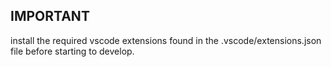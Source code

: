 ## IMPORTANT

install the required vscode extensions found in the .vscode/extensions.json file before starting to develop.

